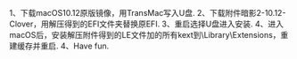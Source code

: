1、下载macOS10.12原版镜像，用TransMac写入U盘.
2、下载附件暗影2-10.12-Clover，用解压得到的EFI文件夹替换原EFI.
3、重启选择U盘进入安装.
4、进入macOS后，安装解压附件得到的LE文件加的所有kext到\Library\Extensions，重建缓存并重启.
4、Have fun.